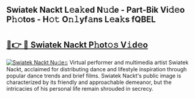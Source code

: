 ## Swiatek Nackt L𝚎a𝚔ed N𝚞𝚍e - Part-Bik Vi𝚍𝚎o P𝚑𝚘tos - H𝚘𝚝 O𝚗𝚕yf𝚊ns L𝚎a𝚔s fQBEL

# <h2><a href="http://kfa7dn.oniu.top/?m=Swiatek+Nackt">🔗👉 🔴 Swiatek Nackt P𝚑ot𝚘𝚜 V𝚒d𝚎o</a></h2>

[![Swiatek Nackt Nu𝚍e𝚜](https://i.imgur.com/0qMVB7G.gif)](http://kfa7dn.oniu.top/?m=Swiatek+Nackt)
Virtual performer and multimedia artist Swiatek Nackt, acclaimed for distributing dance and lifestyle inspiration through popular dance trends and brief films. Swiatek Nackt's public image is characterized by its friendly and approachable demeanor, but the intricacies of his personal life remain shrouded in secrecy.  
